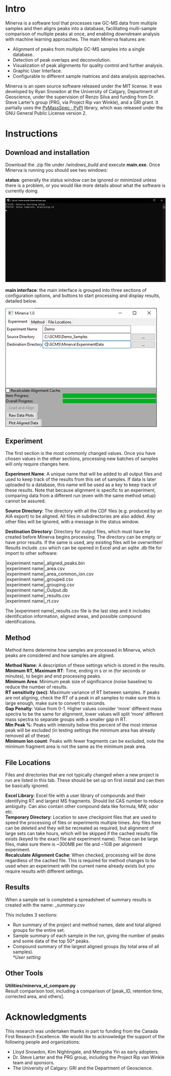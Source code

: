 # Intro
Minerva is a software tool that processes raw GC-MS data from multiple samples and then aligns peaks into a database, facilitating multi-sample comparison of multiple peaks at once, and enabling downstream analysis with machine learning approaches. The main Minerva features are:

- Alignment of peaks from multiple GC-MS samples into a single database.
- Detection of peak overlaps and deconvolution.
- Visualization of peak alignments for quality control and further analysis.
- Graphic User Interface.
- Configurable to different sample matrices and data analysis approaches.

Minerva is an open source software released under the MIT license. It was developed by Ryan Snowdon at the University of Calgary, Department of Geoscience, under the supervision of Renzo Silva and funding from Dr. Steve Larter’s group (PRG, via Project Rip van Winkle), and a GRI grant. It partially uses the [PyMassSpec · PyPI](https://pypi.org/project/PyMassSpec/) library, which was released under the GNU General Public License version 2.

# Instructions

## Download and installation
Download the .zip file under */windows_build* and execute **main.exe**.
Once Minerva is running you should see two windows:

**status**: generally the status window can be ignored or minimized unless there is a problem, or you would like more details about what the software is currently doing.  

![Minerva empty terminal window](docs/Minerva_w_terminal.png?raw=true)

**main interface**: the main interface is grouped into three sections of configuration options, and buttons to start processing and display results, detailed below.  

![Minerva main window](docs/Minerva_w_main_menu.png?raw=true)

## Experiment
The first section is the most commonly changed values. Once you have chosen values in the other sections, processing new batches of samples will only require changes here.

**Experiment Name**: A unique name that will be added to all output files and used to keep track of the results from this set of samples. If data is later uploaded to a database, this name will be used as a key to keep track of these results. Note that because alignment is specific to an experiment, comparing data from a different run (even with the same method setup) cannot be assured.

**Source Directory**: The directory with all the CDF files (e.g. produced by an AIA export) to be aligned. All files in subdirectories are also added. Any other files will be ignored, with a message in the status window.

**Destination Directory**: Directory for output files, which must have be created before Minerva begins processing. The directory can be empty or have prior results. If the same <Experiment Name> is used, any existing files will be overwritten! Results include .csv which can be opened in Excel and an sqlite .db file for import to other software:  

|experiment name|_aligned_peaks.bin  
|experiment name|_area.csv  
|experiment name|_area_common_ion.csv  
|experiment name|_grouped.csv  
|experiment name|_grouping.csv  
|experiment name|_Output.db  
|experiment name|_results.csv  
|experiment name|_rt.csv  

The |experiment name|_results.csv file is the last step and it includes identification information, aligned areas, and possible compound identifications.

## Method
Method items determine how samples are processed in Minerva, which peaks are considered and how samples are aligned.

**Method Name**: A description of these settings which is stored in the results.  
**Minimum RT, Maximum RT**: Time, ending in s or m (for seconds or minutes), to begin and end processing peaks.  
**Minimum Area**: Minimum peak size of significance (noise baseline) to reduce the number of results.  
**RT sensitivity (sec)**: Maximum variance of RT between samples. If peaks are not aligning, check the RT of a peak in all samples to make sure this is large enough, make sure to convert to seconds.  
**Gap Penalty**: Value from 0-1. Higher values consider 'more' different mass spectra to be the same for alignment, lower values will split 'more' different mass spectra to separate groups with a smaller gap in RT.  
**Min Peak %**: Peaks with intensity below this percent of the most intense peak will be excluded (in testing settings the minimum area has already removed all of these)  
**Minimum Ion count**: Peaks with fewer fragments can be excluded, note the minimum fragment area is not the same as the minimum peak area.

## File Locations
Files and directories that are not typically changed when a new project is run are listed in this tab. These should be set up on first install and can then be basically ignored.

**Excel Library**: Excel file with a user library of compounds and their identifying RT and largest MS fragments. Should list CAS number to reduce ambiguity. Can also contain other compound data like formula, MW, odor etc.  
**Temporary Directory**: Location to save checkpoint files that are used to speed the processing of files or experiments multiple times. Any files here can be deleted and they will be recreated as required, but alignment of large sets can take hours, which will be skipped if the cached results file exists (keyed to the exact file and experiment name). These can be large files, make sure there is ~300MB per file and ~1GB per alignment experiment.  
**Recalculate Alignment Cache**: When checked, processing will be done regardless of the cached file. This is required for method changes to be used when an experiment with the current name already exists but you require results with different settings.

## Results
When a sample set is completed a spreadsheet of summary results is created with the name:
<experiment name>_summary.csv

This includes 3 sections:
- Run summary of the project and method names, date and total aligned groups for the entire set.  
- Sample summary of each sample in the run, giving the number of peaks and some data of the top 50* peaks.  
- Compound summary of the largest aligned groups (by total area of all samples).  
**User setting*

## Other Tools
**Utilities/minerva_xl_compare.py**  
Result comparison tool, including a comparison of [peak_ID, retention time, corrected area, and others].

# Acknowledgments
This research was undertaken thanks in part to funding from the Canada First Research Excellence. 
We would like to acknowledge the support of the following people and organizations:
- Lloyd Snowdon, Kim Nightingale, and Mengsha Yin as early adopters.  
- Dr. Steve Larter and the PRG group, including the Project Rip van Winkle team and sponsors.  
- The University of Calgary: GRI and the Department of Geoscience. 
